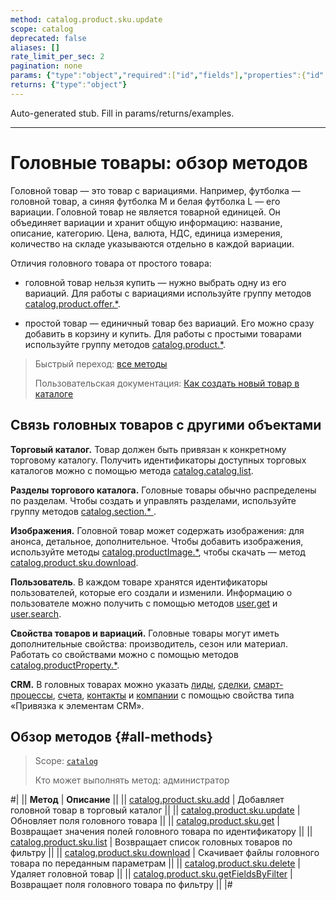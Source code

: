 ```yaml
---
method: catalog.product.sku.update
scope: catalog
deprecated: false
aliases: []
rate_limit_per_sec: 2
pagination: none
params: {"type":"object","required":["id","fields"],"properties":{"id":{"type":"integer"},"fields":{"type":"object"}}}
returns: {"type":"object"}
---
```


Auto-generated stub. Fill in params/returns/examples.

---

# Головные товары: обзор методов

Головной товар — это товар с вариациями. Например, футболка — головной товар, а синяя футболка M и белая футболка L — его вариации. Головной товар не является товарной единицей. Он объединяет вариации и хранит общую информацию: название, описание, категорию. Цена, валюта, НДС, единица измерения, количество на складе указываются отдельно в каждой вариации.

Отличия головного товара от простого товара:

- головной товар нельзя купить — нужно выбрать одну из его вариаций. Для работы с вариациями используйте группу методов [catalog.product.offer.\*](../offer/index.md).

- простой товар — единичный товар без вариаций. Его можно сразу добавить в корзину и купить. Для работы с простыми товарами используйте группу методов [catalog.product.\*](../index.md).

> Быстрый переход: [все методы](#all-methods) 
> 
> Пользовательская документация: [Как создать новый товар в каталоге](https://helpdesk.bitrix24.ru/open/11657084/)

## Связь головных товаров с другими объектами

**Торговый каталог.** Товар должен быть привязан к конкретному торговому каталогу. Получить идентификаторы доступных торговых каталогов можно с помощью метода [catalog.catalog.list](../../catalog/catalog-catalog-list.md).

**Разделы торгового каталога.** Головные товары обычно распределены по разделам. Чтобы создать и управлять разделами, используйте группу методов [catalog.section.\* ](../../section/index.md).

**Изображения.** Головной товар может содержать изображения: для анонса, детальное, дополнительное. Чтобы добавить изображения, используйте методы [catalog.productImage.\*](../../product-image/index.md), чтобы скачать — метод [catalog.product.sku.download](./catalog-product-sku-download.md).

**Пользователь**. В каждом товаре хранятся идентификаторы пользователей, которые его создали и изменили. Информацию о пользователе можно получить с помощью методов [user.get](../../../user/user-get.md) и [user.search](../../../user/user-search.md).

**Свойства товаров и вариаций.** Головные товары могут иметь дополнительные свойства: производитель, сезон или материал. Работать со свойствами можно с помощью методов [catalog.productProperty.\*](../../product-property/index.md).

**CRM.** В головных товарах можно указать [лиды](../../../crm/leads/index.md), [сделки](../../../crm/deals/index.md), [смарт-процессы](../../../crm/universal/index.md), [счета](../../../crm/universal/invoice.md), [контакты](../../../crm/contacts/index.md) и [компании](../../../crm/companies/index.md) с помощью свойства типа «Привязка к элементам CRM».

## Обзор методов {#all-methods}

> Scope: [`catalog`](../../../scopes/permissions.md)
>
> Кто может выполнять метод: администратор

#|
|| **Метод** | **Описание** ||
|| [catalog.product.sku.add](./catalog-product-sku-add.md) | Добавляет головной товар в торговый каталог ||
|| [catalog.product.sku.update](./catalog-product-sku-update.md) | Обновляет поля головного товара ||
|| [catalog.product.sku.get](./catalog-product-sku-get.md) | Возвращает значения полей головного товара по идентификатору ||
|| [catalog.product.sku.list](./catalog-product-sku-list.md) | Возвращает список головных товаров по фильтру ||
|| [catalog.product.sku.download](./catalog-product-sku-download.md) | Скачивает файлы головного товара по переданным параметрам ||
|| [catalog.product.sku.delete](./catalog-product-sku-delete.md) | Удаляет головной товар ||
|| [catalog.product.sku.getFieldsByFilter](./catalog-product-sku-get-fields-by-filter.md) | Возвращает поля головного товара по фильтру ||
|#

